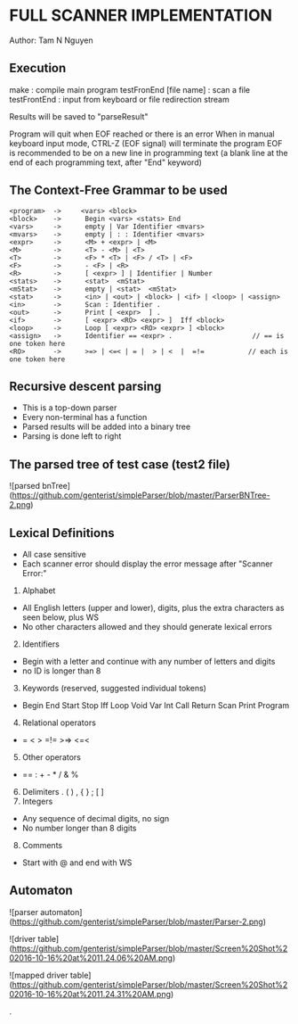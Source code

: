# FULL SCANNER IMPLEMENTATION
Author: Tam N Nguyen


## Execution
make : compile main program
testFronEnd [file name] : scan a file
testFrontEnd : input from keyboard or file redirection stream

Results will be saved to "parseResult"

Program will quit when EOF reached or there is an error
When in manual keyboard input mode, CTRL-Z (EOF signal) will terminate the program
EOF is recommended to be on a new line in programming text (a blank line at the end of each programming text, after "End" keyword)

## The Context-Free Grammar to be used
~~~~
<program>  ->     <vars> <block>
<block>    ->      Begin <vars> <stats> End
<vars>     ->      empty | Var Identifier <mvars> 
<mvars>    ->      empty | : : Identifier <mvars>
<expr>     ->      <M> + <expr> | <M>
<M>        ->      <T> - <M> | <T>
<T>        ->      <F> * <T> | <F> / <T> | <F>
<F>        ->      - <F> | <R>
<R>        ->      [ <expr> ] | Identifier | Number   
<stats>    ->      <stat>  <mStat>
<mStat>    ->      empty | <stat>  <mStat>
<stat>     ->      <in> | <out> | <block> | <if> | <loop> | <assign>
<in>       ->      Scan : Identifier .
<out>      ->      Print [ <expr>  ] .
<if>       ->      [ <expr> <RO> <expr> ]  Iff <block>             
<loop>     ->      Loop [ <expr> <RO> <expr> ] <block>
<assign>   ->      Identifier == <expr> .                    // == is one token here
<RO>       ->      >=> | <=< | = |  > | <  |  =!=           // each is one token here
~~~~

## Recursive descent parsing
- This is a top-down parser
- Every non-terminal has a function
- Parsed results will be added into a binary tree
- Parsing is done left to right

## The parsed tree of test case (test2 file)
![parsed bnTree]
(https://github.com/genterist/simpleParser/blob/master/ParserBNTree-2.png)

## Lexical Definitions
- All case sensitive
- Each scanner error should display the error message after "Scanner Error:"
1. Alphabet
  * All English letters (upper and lower), digits, plus the extra characters as seen below, plus WS
  * No other characters allowed and they should generate lexical errors
2. Identifiers
  * Begin with a letter and continue with any number of letters and digits 
  * no ID is longer than 8
3. Keywords (reserved, suggested individual tokens)
  * Begin End Start Stop Iff Loop Void Var Int Call Return Scan Print Program 
4. Relational operators
  * =  <  >  =!=    >=>  <=<
5. Other operators
  * == :  +  -  *  / & %
6. Delimiters
  . (  ) , { } ; [ ]
7. Integers
  * Any sequence of decimal digits, no sign
  * No number longer than 8 digits
8. Comments
  * Start with @ and end with WS

## Automaton
![parser automaton]
(https://github.com/genterist/simpleParser/blob/master/Parser-2.png)

![driver table]
(https://github.com/genterist/simpleParser/blob/master/Screen%20Shot%202016-10-16%20at%2011.24.06%20AM.png)

![mapped driver table]
(https://github.com/genterist/simpleParser/blob/master/Screen%20Shot%202016-10-16%20at%2011.24.31%20AM.png)


.
